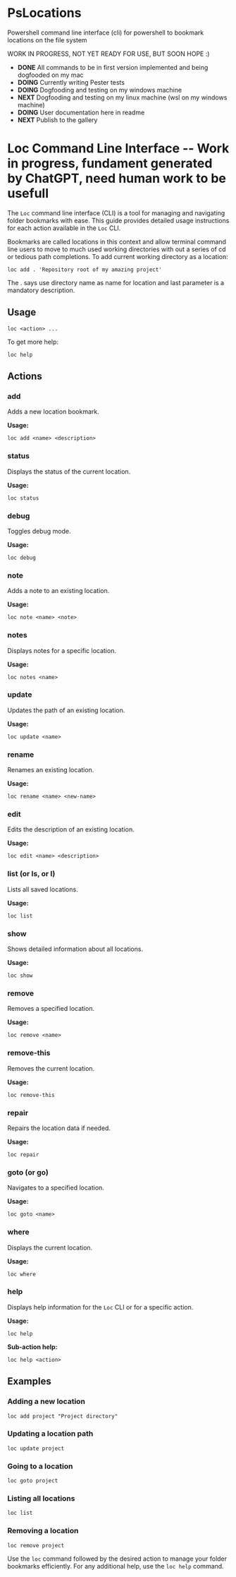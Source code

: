 # PsLocations
Powershell command line interface (cli) for powershell to bookmark locations on the file system

WORK IN PROGRESS, NOT YET READY FOR USE, BUT SOON HOPE :)

- **DONE** All commands to be in first version implemented and being dogfooded on my mac
- **DOING** Currently writing Pester tests
- **DOING** Dogfooding and testing on my windows machine
- **NEXT** Dogfooding and testing on my linux machine (wsl on my windows machine)
- **DOING** User documentation here in readme
- **NEXT** Publish to the gallery

# Loc Command Line Interface -- Work in progress, fundament generated by ChatGPT, need human work to be usefull

The `Loc` command line interface (CLI) is a tool for managing and navigating folder bookmarks with ease. This guide provides detailed usage instructions for each action available in the `Loc` CLI.

Bookmarks are called locations in this context and allow terminal command line users to move to much used working directories with out a series of cd or tedious path completions. To add current working directory as a location:

```
loc add . 'Repository root of my amazing project'
```
The . says use directory name as name for location and last parameter is a mandatory description.

## Usage

```shell
loc <action> ...
```

To get more help:

```shell
loc help
```

## Actions

### add
Adds a new location bookmark.

**Usage:**
```shell
loc add <name> <description>
```

### status
Displays the status of the current location.

**Usage:**
```shell
loc status
```

### debug
Toggles debug mode.

**Usage:**
```shell
loc debug
```

### note
Adds a note to an existing location.

**Usage:**
```shell
loc note <name> <note>
```

### notes
Displays notes for a specific location.

**Usage:**
```shell
loc notes <name>
```

### update
Updates the path of an existing location.

**Usage:**
```shell
loc update <name>
```

### rename
Renames an existing location.

**Usage:**
```shell
loc rename <name> <new-name>
```

### edit
Edits the description of an existing location.

**Usage:**
```shell
loc edit <name> <description>
```

### list (or ls, or l)
Lists all saved locations.

**Usage:**
```shell
loc list
```

### show
Shows detailed information about all locations.

**Usage:**
```shell
loc show
```

### remove
Removes a specified location.

**Usage:**
```shell
loc remove <name>
```

### remove-this
Removes the current location.

**Usage:**
```shell
loc remove-this
```

### repair
Repairs the location data if needed.

**Usage:**
```shell
loc repair
```

### goto (or go)
Navigates to a specified location.

**Usage:**
```shell
loc goto <name>
```

### where
Displays the current location.

**Usage:**
```shell
loc where
```

### help
Displays help information for the `Loc` CLI or for a specific action.

**Usage:**
```shell
loc help
```

**Sub-action help:**
```shell
loc help <action>
```

## Examples

### Adding a new location
```shell
loc add project "Project directory"
```

### Updating a location path
```shell
loc update project
```

### Going to a location
```shell
loc goto project
```

### Listing all locations
```shell
loc list
```

### Removing a location
```shell
loc remove project
```

Use the `loc` command followed by the desired action to manage your folder bookmarks efficiently. For any additional help, use the `loc help` command.


